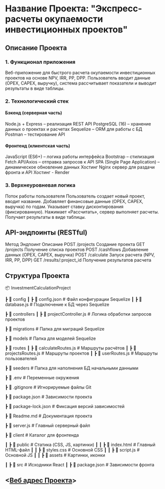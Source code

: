 # Название Проекта: "Экспресс-расчеты окупаемости инвестиционных проектов"

## Описание Проекта

### 1. Функционал приложения

Веб-приложение для быстрого расчета окупаемости инвестиционных проектов на основе NPV, IRR, PP, DPP. Пользователь вводит данные (OPEX, CAPEX, выручку), система рассчитывает показатели и выводит результаты в виде таблицы.

### 2. Технологический стек

#### Бэкенд (серверная часть)

Node.js + Express – реализация REST API
PostgreSQL (16) – хранение данных о проектах и расчетах
Sequelize – ORM для работы с БД
Postman – тестирование API

#### Фронтенд (клиентская часть)

JavaScript (ES6+) – логика работы интерфейса
Bootstrap – стилизация
Fetch API/Axios – отправка запросов к API
SPA (Single Page Application) – динамическое обновление данных
Хостинг
Nginx сервер для раздачи фронта и API
Хостинг - Render

### 3. Верхнеуровневая логика

Поток работы пользователя
Пользователь создает новый проект, вводит название.
Добавляет финансовые данные (OPEX, CAPEX, выручка) по годам.
Указывает ставку дисконтирования (фиксированную).
Нажимает «Рассчитать», сервер выполняет расчеты.
Получает результаты в виде таблицы.

## API-эндпоинты (RESTful)

Метод Эндпоинт Описание
POST /projects Создание проекта
GET /projects Получение списка проектов
POST /cashflows Добавление данных (OPEX, CAPEX, выручка)
POST /calculate Запуск расчета (NPV, IRR, PP, DPP)
GET /results/:project_id Получение результатов расчета

## Структура Проекта

📦 InvestmentCalculationProject

┣ 📂 config
┃ ┣ 📜 config.json # Файл конфигурации Sequelize
┃ ┣ 📜 database.js # Подключение к БД через Sequelize

┣ 📂 controllers
┃ ┣ 📜 projectController.js # Логика обработки запросов проектов

┣ 📂 migrations # Папка для миграций Sequelize

┣ 📂 models # Папка для моделей Sequelize

┣ 📂 routes
┃ ┣ 📜 calculateRoutes.js # Маршруты расчётов
┃ ┣ 📜 projectsRoutes.js # Маршруты проектов
┃ ┣ 📜 userRoutes.js # Маршруты пользователей

┣ 📂 seeders # Папка для наполнения БД начальными данными

┣ 📜 .env # Переменные окружения

┣ 📜 .gitignore # Игнорируемые файлы Git

┣ 📜 package.json # Зависимости проекта

┣ 📜 package-lock.json # Фиксация версий зависимостей

┣ 📜 Readme.md # Документация проекта

┣ 📜 server.js # Главный серверный файл

┣ 📂 client # Каталог для фронтенда

┃ ┣ 📂 public # Статика (CSS, JS, картинки)
┃ ┃ ┣ 📜 index.html # Главный HTML-файл
┃ ┃ ┣ 📜 styles.css # Основной CSS
┃ ┃ ┣ 📜 script.js # Основной JS
┃ ┃ ┣ 📂 assets # Картинки, иконки

┃ ┣ 📂 src # Исходники React
┃ ┣ 📜 package.json # Зависимости фронта

## <[Веб адрес Проекта](https://investment-calc.onrender.com)>
